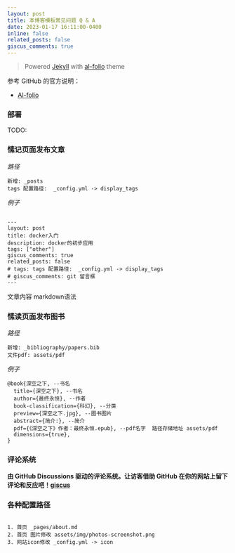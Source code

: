 ```yaml
---
layout: post
title: 本博客模板常见问题 Q & A
date: 2023-01-17 16:11:00-0400
inline: false
related_posts: false
giscus_comments: true
---
```


> Powered [Jekyll](https://jekyllrb.com/) with [al-folio](https://github.com/alshedivat/al-folio) theme


参考 GitHub 的官方说明：
* [Al-folio](https://github.com/alshedivat/al-folio)

### 部署
TODO:


### **愫记**页面发布文章

*路径*

```
新增: _posts
tags 配置路径:  _config.yml -> display_tags

```

*例子*

```

---
layout: post
title: docker入门
description: docker的初步应用
tags: ["other"] 
giscus_comments: true 
related_posts: false
# tags: tags 配置路径:  _config.yml -> display_tags 
# giscus_comments: git 留言框
---
```

文章内容 markdown语法


### **愫读**页面发布图书

*路径*

```
新增: _bibliography/papers.bib
文件pdf: assets/pdf

```


*例子*

```
@book{深空之下, --书名
  title={深空之下}, --书名
  author={最终永恒}, --作者
  book-classification={科幻}, --分类
  preview={深空之下.jpg}, --图书图片
  abstract={简介:}, --简介
  pdf={《深空之下》作者：最终永恒.epub}, --pdf名字  路径存储地址 assets/pdf
  dimensions={true},
}
```


### 评论系统

**由 GitHub Discussions 驱动的评论系统。让访客借助 GitHub 在你的网站上留下评论和反应吧！[giscus](https://giscus.app/zh-CN)**



###  各种配置路径


```

1. 首页 _pages/about.md
2. 首页 图片修改 assets/img/photos-screenshot.png
3. 网站icon修改 _config.yml -> icon

```